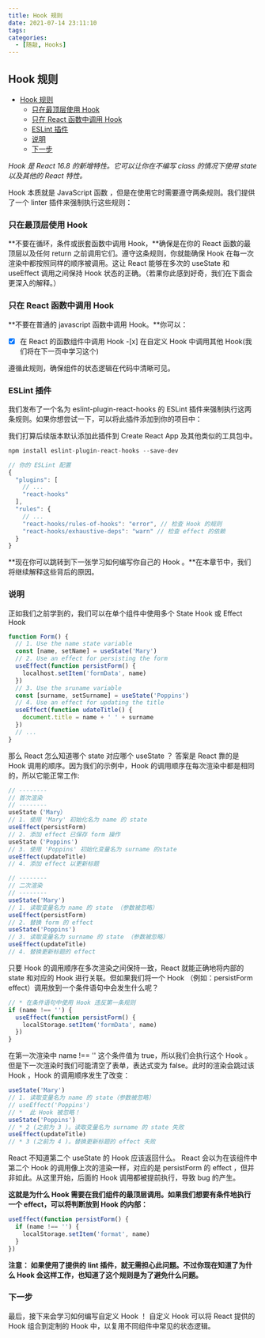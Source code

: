 ```yaml
---
title: Hook 规则
date: 2021-07-14 23:11:10
tags:
categories:
  - [随敲, Hooks]
---
```


## Hook 规则

- [Hook 规则](#hook-规则)
  - [只在最顶层使用 Hook](#只在最顶层使用-hook)
  - [只在 React 函数中调用 Hook](#只在-react-函数中调用-hook)
  - [ESLint 插件](#eslint-插件)
  - [说明](#说明)
  - [下一步](#下一步)

_Hook 是 React 16.8 的新增特性。它可以让你在不编写 class 的情况下使用 state 以及其他的 React 特性。_

Hook 本质就是 JavaScript 函数 <!--more-->，但是在使用它时需要遵守两条规则。我们提供了一个 linter 插件来强制执行这些规则：

### 只在最顶层使用 Hook

**不要在循环，条件或嵌套函数中调用 Hook，**确保是在你的 React 函数的最顶层以及任何 return 之前调用它们。遵守这条规则，你就能确保 Hook 在每一次渲染中都按照同样的顺序被调用。这让 React 能够在多次的 useState 和 useEffect 调用之间保持 Hook 状态的正确。（若果你此感到好奇，我们在下面会更深入的解释。）

### 只在 React 函数中调用 Hook

**不要在普通的 javascript 函数中调用 Hook。**你可以：

-[x] 在 React 的函数组件中调用 Hook -[x] 在自定义 Hook 中调用其他 Hook(我们将在下一页中学习这个)

遵循此规则，确保组件的状态逻辑在代码中清晰可见。

### ESLint 插件

我们发布了一个名为 eslint-plugin-react-hooks 的 ESLint 插件来强制执行这两条规则。如果你想尝试一下，可以将此插件添加到你的项目中：

我们打算后续版本默认添加此插件到 Create React App 及其他类似的工具包中。

```js
npm install eslint-plugin-react-hooks --save-dev
```

```js
// 你的 ESLint 配置
{
  "plugins": [
    // ...
    "react-hooks"
  ],
  "rules": {
    // ...
    "react-hooks/rules-of-hooks": "error", // 检查 Hook 的规则
    "react-hooks/exhaustive-deps": "warn" // 检查 effect 的依赖
  }
}
```

**现在你可以跳转到下一张学习如何编写你自己的 Hook 。**在本章节中，我们将继续解释这些背后的原因。

### 说明

正如我们之前学到的，我们可以在单个组件中使用多个 State Hook 或 Effect Hook

```js
function Form() {
  // 1. Use the name state variable
  const [name, setName] = useState('Mary')
  // 2. Use an effect for persisting the form
  useEffect(function persistForm() {
    localhost.setItem('formData', name)
  })
  // 3. Use the sruname variable
  const [surname, setSurname] = useState('Poppins')
  // 4. Use an effect for updating the title
  useEffect(function udateTitle() {
    document.title = name + ' ' + surname
  })
  // ...
}
```

那么 React 怎么知道哪个 state 对应哪个 useState ？ 答案是 React 靠的是 Hook 调用的顺序。因为我们的示例中，Hook 的调用顺序在每次渲染中都是相同的，所以它能正常工作:

```js
// --------
// 首次渲染
// --------
useState（'Mary）
// 1. 使用 'Mary' 初始化名为 name 的 state
useEffect(persistForm)
// 2. 添加 effect 已保存 form 操作
useState（'Poppins')
// 3. 使用 'Poppins' 初始化变量名为 surname 的state
useEffect(updateTitle)
// 4. 添加 effect 以更新标题

// --------
// 二次渲染
// --------
useState('Mary')
// 1. 读取变量名为 name 的 state （参数被忽略）
useEffect(persistForm)
// 2. 替换 form 的 effect
useState('Poppins')
// 3. 读取变量名为 surname 的 state （参数被忽略）
useEffect(updateTitle)
// 4. 替换更新标题的 effect
```

只要 Hook 的调用顺序在多次渲染之间保持一致，React 就能正确地将内部的 state 和对应的 Hook 进行关联。但如果我们将一个 Hook （例如：persistForm effect）调用放到一个条件语句中会发生什么呢？

```js
// * 在条件语句中使用 Hook 违反第一条规则
if (name !== '') {
  useEffect(function persistForm() {
    localStorage.setItem('formData', name)
  })
}
```

在第一次渲染中 name !== '' 这个条件值为 true，所以我们会执行这个 Hook 。但是下一次渲染时我们可能清空了表单，表达式变为 false。此时的渲染会跳过该 Hook ，Hook 的调用顺序发生了改变：

```js
useState('Mary')
// 1. 读取变量名为 name 的 state（参数被忽略）
// useEffect('Poppins')
// *  此 Hook 被忽略！
useState('Poppins')
// * 2 (之前为 3 )。读取变量名为 surname 的 state 失败
useEffect(updateTitle)
// * 3 (之前为 4 )。替换更新标题的 effect 失败
```

React 不知道第二个 useState 的 Hook 应该返回什么。 React 会以为在该组件中第二个 Hook 的调用像上次的渲染一样，对应的是 persistForm 的 effect ，但并非如此。从这里开始，后面的 Hook 调用都被提前执行，导致 bug 的产生。

**这就是为什么 Hook 需要在我们组件的最顶层调用。如果我们想要有条件地执行一个 effect，可以将判断放到 Hook 的内部：**

```js
useEffect(function persistForm() {
  if (name !== '') {
    localStorage.setItem('format', name)
  }
})
```

**注意： 如果使用了提供的 lint 插件，就无需担心此问题。不过你现在知道了为什么 Hook 会这样工作，也知道了这个规则是为了避免什么问题。**

### 下一步

最后，接下来会学习如何编写自定义 Hook ！ 自定义 Hook 可以将 React 提供的 Hook 组合到定制的 Hook 中，以复用不同组件中常见的状态逻辑。
